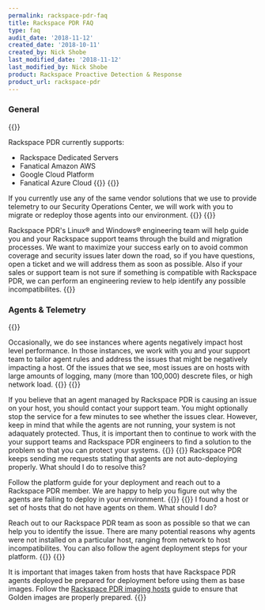 ```yaml
---
permalink: rackspace-pdr-faq
title: Rackspace PDR FAQ
type: faq
audit_date: '2018-11-12'
created_date: '2018-10-11'
created_by: Nick Shobe
last_modified_date: '2018-11-12'
last_modified_by: Nick Shobe
product: Rackspace Proactive Detection & Response
product_url: rackspace-pdr
---
```


### General
{{<accordion title="What platforms does Rackspace Proactive Detection & Response (PDR) currently support?" col="in" href="accordion1">}}

Rackspace PDR currently supports:

- Rackspace Dedicated Servers
- Fanatical Amazon AWS
- Google Cloud Platform
- Fanatical Azure Cloud
{{</accordion>}}
{{<accordion title="What if I currently use some of the agents or tooling that Rackspace PDR uses?" col="in" href="accordion2">}}

If you currently use any of the same vendor solutions that we use to provide telemetry to our Security Operations Center, we will work with you to migrate or redeploy those agents into our environment.
{{</accordion>}}
{{<accordion title="Will you help me correctly deploy a Rackspace PDR compatible infrastructure?" col="in" href="accordion3">}}

Rackspace PDR's Linux&reg; and Windows&reg; engineering team will help guide you and your Rackspace support teams through the build and migration processes. We want to maximize your success early on to avoid common coverage and security issues later down the road, so if you have questions, open a ticket and we will address them as soon as possible. Also if your sales or support team is not sure if something is compatible with Rackspace PDR, we can perform an engineering review to help identify any possible incompatibilites.
{{</accordion>}}

### Agents & Telemetry

{{<accordion title="Do you ever see issues where agents impact host performance?" col="in" href="accordion4">}}

Occasionally, we do see instances where agents negatively impact host level performance. In those instances, we work with you and your support team to tailor agent rules and address the issues that might be negatively impacting a host. Of the issues that we see, most issues are on hosts with large amounts of logging, many (more than 100,000) descrete files, or high network load.
{{</accordion>}}
{{<accordion title="What if I think there's an issue being caused by an agent used for PDR?" col="in" href="accordion5">}}

If you believe that an agent managed by Rackspace PDR is causing an issue on your host, you should contact your support team. You might optionally stop the service for a few minutes to see whether the issues clear. However, keep in mind that while the agents are not running, your system is not adaquately protected. Thus, it is important then to continue to work with the your support teams and Rackspace PDR engineers to find a solution to the problem so that you can protect your systems.
{{</accordion>}}
{{<accordion title="Rackspace PDR keeps sending me requests stating that agents are not auto-deploying properly. What should I do to resolve this?" col="in" href="accordion6">}}
Rackspace PDR keeps sending me requests stating that agents are not auto-deploying properly. What should I do to resolve this?

Follow the platform guide for your deployment and reach out to a Rackspace PDR member. We are happy to help you figure out why the agents are failing to deploy in your environment.
{{</accordion>}}
{{<accordion title="I found a host or set of hosts that do not have agents on them. What should I do?" col="in" href="accordion7">}}
I found a host or set of hosts that do not have agents on them. What should I do?

Reach out to our Rackspace PDR team as soon as possible so that we can help you to identify the issue. There are many potential reasons why agents were not installed on a particular host, ranging from network to host incompatibilites. You can also follow the agent deployment steps for your platform.
{{</accordion>}}
{{<accordion title="I need to create a base or Golden image from a host that has Rackspace PDR agents. What should I do to prepare it?" col="in" href="accordion8">}}

It is important that images taken from hosts that have Rackspace PDR agents deployed be prepared for deployment before using them as base images. Follow the [Rackspace PDR imaging hosts](/support/how-to/rackspace-pdr-imaging/) guide to ensure that Golden images are properly prepared.
{{</accordion>}}

